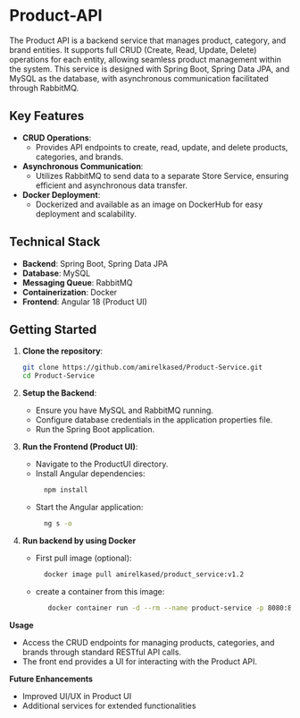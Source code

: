 # Product-API

The Product API is a backend service that manages product, category, and brand entities. It supports full CRUD (Create, Read, Update, Delete) operations for each entity, allowing seamless product management within the system. This service is designed with Spring Boot, Spring Data JPA, and MySQL as the database, with asynchronous communication facilitated through RabbitMQ.

## Key Features

- **CRUD Operations**: 
  - Provides API endpoints to create, read, update, and delete products, categories, and brands.
- **Asynchronous Communication**:
  - Utilizes RabbitMQ to send data to a separate Store Service, ensuring efficient and asynchronous data transfer.
- **Docker Deployment**:
  - Dockerized and available as an image on DockerHub for easy deployment and scalability.

## Technical Stack

- **Backend**: Spring Boot, Spring Data JPA
- **Database**: MySQL
- **Messaging Queue**: RabbitMQ
- **Containerization**: Docker
- **Frontend**: Angular 18 (Product UI)

## Getting Started

1. **Clone the repository**:
   ```bash
   git clone https://github.com/amirelkased/Product-Service.git
   cd Product-Service
   ```

2. **Setup the Backend**:
    - Ensure you have MySQL and RabbitMQ running.
    - Configure database credentials in the application properties file.
    - Run the Spring Boot application.

3. **Run the Frontend (Product UI)**:
   - Navigate to the ProductUI directory.
   - Install Angular dependencies:
     ```bash
       npm install
     ```
   - Start the Angular application:
     ```bash
       ng s -o
     ```
4. **Run backend by using Docker**
   - First pull image (optional):
     ```bash
       docker image pull amirelkased/product_service:v1.2
     ```
   - create a container from this image:
     ```bash
        docker container run -d --rm --name product-service -p 8080:8080 amirelkased/product_service:v1.2
     ```

**Usage**
  - Access the CRUD endpoints for managing products, categories, and brands through standard RESTful API calls.
  - The front end provides a UI for interacting with the Product API.

**Future Enhancements**
  - Improved UI/UX in Product UI
  - Additional services for extended functionalities








